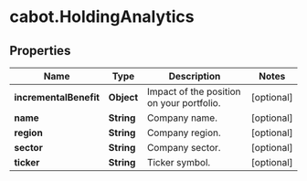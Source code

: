 # cabot.HoldingAnalytics

## Properties

Name | Type | Description | Notes
------------ | ------------- | ------------- | -------------
**incrementalBenefit** | **Object** | Impact of the position on your portfolio. | [optional] 
**name** | **String** | Company name. | [optional] 
**region** | **String** | Company region. | [optional] 
**sector** | **String** | Company sector. | [optional] 
**ticker** | **String** | Ticker symbol. | [optional] 


